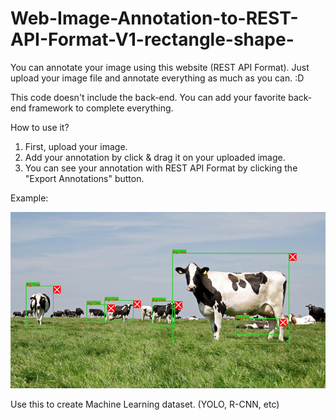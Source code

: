 # Web-Image-Annotation-to-REST-API-Format-V1-rectangle-shape-
You can annotate your image using this website (REST API Format). Just upload your image file and annotate everything as much as you can. :D

This code doesn't include the back-end. You can add your favorite back-end framework to complete everything.

How to use it?

1. First, upload your image.
2. Add your annotation by click & drag it on your uploaded image.
3. You can see your annotation with REST API Format by clicking the "Export Annotations" button.

Example:

![plot](./example/example-1.jpg)

Use this to create Machine Learning dataset. (YOLO, R-CNN, etc)
